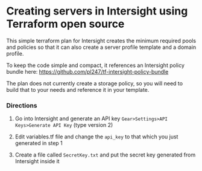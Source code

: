 
# Creating servers in Intersight using Terraform open source

This simple terraform plan for Intersight creates the minimum required pools and policies so that it can also create a server profile template and a domain profile.

To keep the code simple and compact, it references an Intersight policy bundle here:
https://github.com/pl247/tf-intersight-policy-bundle

The plan does not currently create a storage policy, so you will need to build that to your needs and reference it in your template.

### Directions

1. Go into Intersight and generate an API key `Gear>Settings>API Keys>Generate API Key` (type version 2)

2. Edit variables.tf file and change the `api_key` to that which you just generated in step 1

3. Create a file called `SecretKey.txt` and put the secret key generated from Intersight inside it
